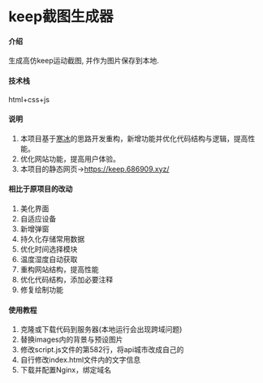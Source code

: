 # keep截图生成器

#### 介绍

生成高仿keep运动截图, 并作为图片保存到本地.

#### 技术栈

html+css+js

#### 说明

1. 本项目基于[寒冰](https://gitee.com/fyhb/keep)的思路开发重构，新增功能并优化代码结构与逻辑，提高性能。
2. 优化网站功能，提高用户体验。
3. 本项目的静态网页->https://keep.686909.xyz/

#### 相比于原项目的改动

1. 美化界面
2. 自适应设备
3. 新增弹窗
4. 持久化存储常用数据
5. 优化时间选择模块
6. 温度湿度自动获取
7. 重构网站结构，提高性能
8. 优化代码结构，添加必要注释
9. 修复绘制功能

#### 使用教程

1. 克隆或下载代码到服务器(本地运行会出现跨域问题)
2. 替换images内的背景与预设图片
3. 修改script.js文件的第582行，将api城市改成自己的
4. 自行修改index.html文件内的文字信息
5. 下载并配置Nginx，绑定域名
